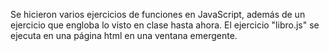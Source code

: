 Se hicieron varios ejercicios de funciones en JavaScript, además de un ejercicio que engloba lo visto en clase hasta ahora. 
El ejercicio "libro.js" se ejecuta en una página html en una ventana emergente.
